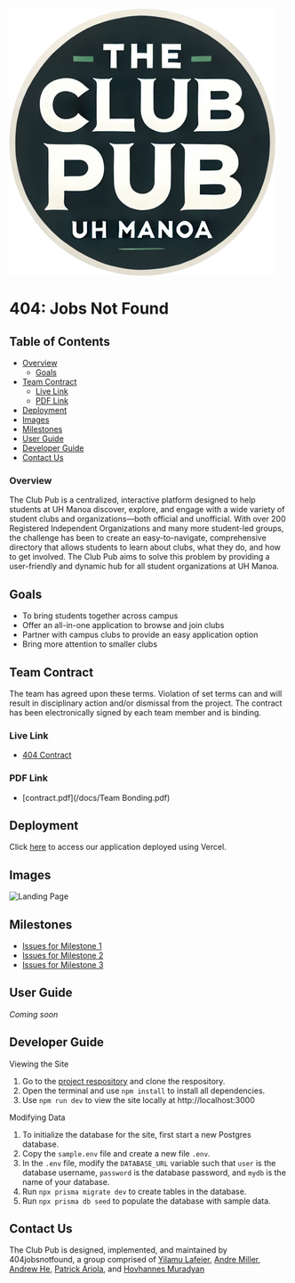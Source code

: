 ![Logo](docs/clublogo.png "Club Pub Logo")
# 404: Jobs Not Found

## Table of Contents
* [Overview](#overview)
    * [Goals](#goals)
* [Team Contract](#team-contract)
    * [Live Link](#live-link)
    * [PDF Link](#pdf-link)
* [Deployment](#deployment)
* [Images](#images)
* [Milestones](#milestones)
* [User Guide](#user-guide)
* [Developer Guide](#developer-guide)
* [Contact Us](#contact-us)

### Overview

The Club Pub is a centralized, interactive platform designed to help students at UH Manoa discover, explore, and engage with a wide variety of student clubs and organizations—both official and unofficial. With over 200 Registered Independent Organizations and many more student-led groups, the challenge has been to create an easy-to-navigate, comprehensive directory that allows students to learn about clubs, what they do, and how to get involved. The Club Pub aims to solve this problem by providing a user-friendly and dynamic hub for all student organizations at UH Manoa.

## Goals

* To bring students together across campus
* Offer an all-in-one application to browse and join clubs
* Partner with campus clubs to provide an easy application option
* Bring more attention to smaller clubs

## Team Contract
The team has agreed upon these terms. Violation of set terms can and will result in disciplinary action and/or dismissal from the project. The contract has been electronically signed by each team member and is binding.

### Live Link
* [404 Contract](https://docs.google.com/document/d/1TxXB5bdOpOYseks1Diq53jgWq90syPOHFUVGKT9IJ6M/edit?usp=sharing)

### PDF Link
* [contract.pdf](/docs/Team Bonding.pdf)

## Deployment
Click [here](https://the-club-pub.vercel.app/) to access our application deployed using Vercel.

## Images
![Landing Page](docs/landingPage.png)

## Milestones
* [Issues for Milestone 1](https://github.com/orgs/404jobsnotfound/projects/1)
* [Issues for Milestone 2](https://github.com/orgs/404jobsnotfound/projects/2)
* [Issues for Milestone 3](https://github.com/orgs/404jobsnotfound/projects/5)

## User Guide
*Coming soon*

## Developer Guide
Viewing the Site
1. Go to the [project respository](https://github.com/404jobsnotfound/the-club-pub) and clone the respository. 
2. Open the terminal and use `npm install` to install all dependencies.
3. Use `npm run dev` to view the site locally at http://localhost:3000

Modifying Data
1. To initialize the database for the site, first start a new Postgres database.
2. Copy the `sample.env` file and create a new file `.env`.
3. In the `.env` file, modify the `DATABASE_URL` variable such that `user` is the database username, `password` is the database password, and `mydb` is the name of your database.
4. Run `npx prisma migrate dev` to create tables in the database.
5. Run `npx prisma db seed` to populate the database with sample data.

## Contact Us

The Club Pub is designed, implemented, and maintained by 404jobsnotfound, a group comprised of <a href="https://yilamulafeier.github.io">Yilamu Lafeier</a>, <a href="https://andrelmiller.github.io/">Andre Miller</a>, <a href="https://andrewhe6.github.io">Andrew He</a>, <a href="https://patrickariola.github.io">Patrick Ariola</a>, and <a href="https://hovomuradyan.github.io/portfolio/">Hovhannes Muradyan</a>

